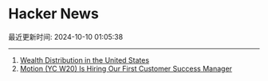 # Hacker News

最近更新时间: 2024-10-10 01:05:38

--- 
1. [Wealth Distribution in the United States](https://www.righto.com/2024/10/wealth-distribution-in-united-states.html) 
2. [Motion (YC W20) Is Hiring Our First Customer Success Manager](https://jobs.ashbyhq.com/motion/f1a2ebd8-c390-4d23-89e7-519979f4630b?utm_source=hn) 
